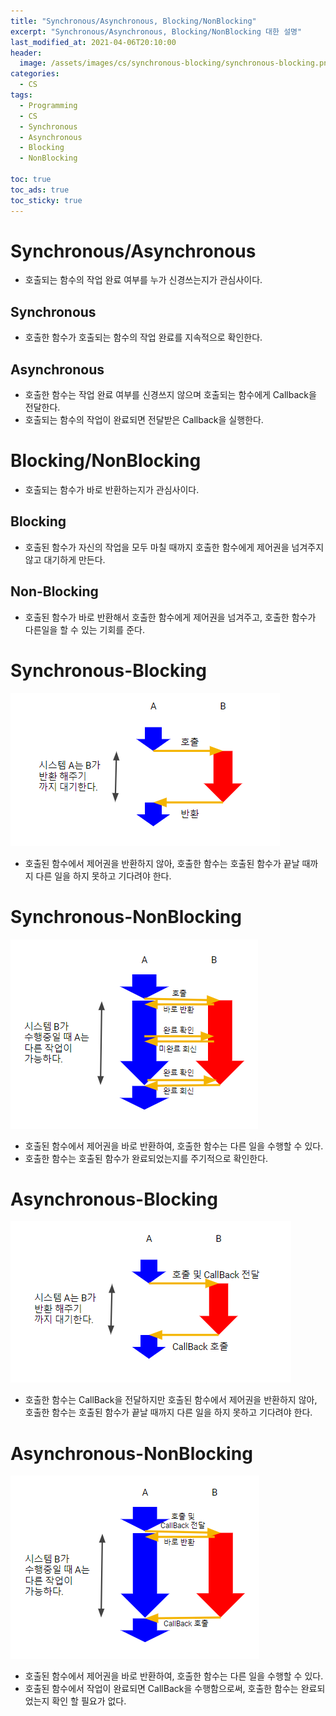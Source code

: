 ```yaml
---
title: "Synchronous/Asynchronous, Blocking/NonBlocking"
excerpt: "Synchronous/Asynchronous, Blocking/NonBlocking 대한 설명"
last_modified_at: 2021-04-06T20:10:00
header:
  image: /assets/images/cs/synchronous-blocking/synchronous-blocking.png
categories:
  - CS
tags:
  - Programming
  - CS
  - Synchronous
  - Asynchronous
  - Blocking
  - NonBlocking
  
toc: true
toc_ads: true
toc_sticky: true
---
```

# Synchronous/Asynchronous
- 호출되는 함수의 작업 완료 여부를 누가 신경쓰는지가 관심사이다.

## Synchronous
- 호출한 함수가 호출되는 함수의 작업 완료를 지속적으로 확인한다.

## Asynchronous
- 호출한 함수는 작업 완료 여부를 신경쓰지 않으며 호출되는 함수에게 Callback을 전달한다.
- 호출되는 함수의 작업이 완료되면 전달받은 Callback을 실행한다.

# Blocking/NonBlocking
- 호출되는 함수가 바로 반환하는지가 관심사이다.

## Blocking
- 호출된 함수가 자신의 작업을 모두 마칠 때까지 호출한 함수에게 제어권을 넘겨주지 않고 대기하게 만든다.

## Non-Blocking
- 호출된 함수가 바로 반환해서 호출한 함수에게 제어권을 넘겨주고, 호출한 함수가 다른일을 할 수 있는 기회를 준다.

# Synchronous-Blocking
![sync-block](../../assets/images/cs/synchronous-blocking/sync-block.png)

- 호출된 함수에서 제어권을 반환하지 않아, 호출한 함수는 호출된 함수가 끝날 때까지 다른 일을 하지 못하고 기다려야 한다.

# Synchronous-NonBlocking
![sync-nonblock](../../assets/images/cs/synchronous-blocking/sync-nonblock.png)

- 호출된 함수에서 제어권을 바로 반환하여, 호출한 함수는 다른 일을 수행할 수 있다.
- 호출한 함수는 호출된 함수가 완료되었는지를 주기적으로 확인한다.

# Asynchronous-Blocking
![async-block](../../assets/images/cs/synchronous-blocking/async-block.png)

- 호출한 함수는 CallBack을 전달하지만 호출된 함수에서 제어권을 반환하지 않아, 호출한 함수는 호출된 함수가 끝날 때까지 다른 일을 하지 못하고 기다려야 한다.

# Asynchronous-NonBlocking
![async-nonblock](../../assets/images/cs/synchronous-blocking/async-nonblock.png)

- 호출된 함수에서 제어권을 바로 반환하여, 호출한 함수는 다른 일을 수행할 수 있다.
- 호출된 함수에서 작업이 완료되면 CallBack을 수행함으로써, 호출한 함수는 완료되었는지 확인 할 필요가 없다.
